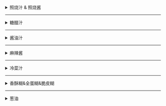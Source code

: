 <details markdown='1'><summary>照烧汁 & 照烧酱</summary>

| 照烧汁 & 照烧酱  |步骤|
|---|---|
|植物油2茶匙&香油1茶匙|①小火热锅|
|蒜2粒&生姜2片|②煎至黄色|
|红糖60克&蜂蜜4茶匙|③煮至融化|
|酱油&米酒(清酒)&糯米酒(味淋)各200毫升|④搅拌均匀|
|小火煮15分钟|⑤照烧汁|
|继续煮至浓稠|⑥照烧酱|

</details>

----

<details markdown='1'><summary>糖醋汁</summary>

| 糖醋汁 |步骤|
|---|---|
|白糖300克|①|
|白醋300克|①|
|盐10克|①|
|番茄酱150克|①|
|将①搅拌均匀|②融化|

</details>

----

<details markdown='1'><summary>酱油汁</summary>

| 酱油汁 |步骤|
|---|---|
|酱油300克|①|
|耗油80克|①|
|白糖50克|①|
|味精30克|①|
|老抽10克|①|
|鸡精10克|①|
|将①搅拌均匀|②烧开即可|

</details>

----

<details markdown='1'><summary>麻辣酱</summary>

| 麻辣酱 |步骤|
|---|---|
|植物油150克|①小火烧热|
|豆瓣酱300克|②|
|麻辣酱300克|②|
|老干妈辣酱或豆豉酱100克|②|
|将②搅拌均匀|将②加入①炒出香味|
|白糖50克|③|
|味精30克|③|
|酱油200克|③|
|将③搅拌均匀|将③加入②烧开即可|

</details>

----

<details markdown='1'><summary>冷菜汁</summary>

|冷菜汁|
|---|
|蒜茸20g|
|酱油50g|
|耗油50g|
|白糖20g|
|味精15g|
|白醋20g|
|葱油5g|
|香油5g|
|搅拌均匀|

</details>

----

<details markdown='1'><summary>香酥糊&全蛋糊&脆皮糊</summary>

|香酥糊&全蛋糊&脆皮糊|
|---|
|鸡蛋液100g|
|低筋面粉30g|
|干淀粉60g|
|植物油20g|
|盐2g|
|搅拌均匀|

</details>

----

<details markdown='1'><summary>葱油</summary>

|葱油|
|---|
|植物油：小火烧热|
|葱：切段|
|葱炸至干|

</details>
